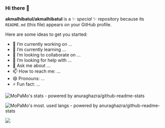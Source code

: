 ### Hi there 👋


**akmalhibatul/akmalhibatul** is a ✨ _special_ ✨ repository because its `README.md` (this file) appears on your GitHub profile.

Here are some ideas to get you started:

- 🔭 I’m currently working on ...
- 🌱 I’m currently learning ...
- 👯 I’m looking to collaborate on ...
- 🤔 I’m looking for help with ...
- 💬 Ask me about ...
- 📫 How to reach me: ...
- 😄 Pronouns: ...
- ⚡ Fun fact: ...


![MoPaMo's stats - powered by anuraghazra/github-readme-stats](https://github-readme-stats.vercel.app/api?username=akmalhibatul&show_icons=true)

![MoPaMo's most. used langs - powered by anuraghazra/github-readme-stats](https://github-readme-stats.vercel.app/api/top-langs/?username=akmalhibatul&layout=compact)

![](http://estruyf-github.azurewebsites.net/api/VisitorHit?user=akmalhibatul&repo=ilyasafr&countColorcountColor)
